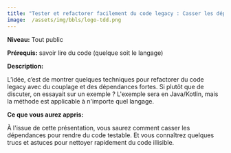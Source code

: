 ```yaml
---
title: "Tester et refactorer facilement du code legacy : Casser les dépendances"
image:  /assets/img/bbls/logo-tdd.png
---
```


**Niveau:** Tout public

**Prérequis:** savoir lire du code (quelque soit le langage)

**Description:**

L’idée, c’est de montrer quelques techniques pour refactorer du code legacy avec du couplage et des dépendances fortes.
Si plutôt que de discuter, on essayait sur un exemple ?
L'exemple sera en Java/Kotlin, mais la méthode est applicable à n'importe quel langage.

**Ce que vous aurez appris:**

À l'issue de cette présentation, vous saurez comment casser les dépendances pour rendre du code testable.
Et vous connaîtrez quelques trucs et astuces pour nettoyer rapidement du code illisible.
